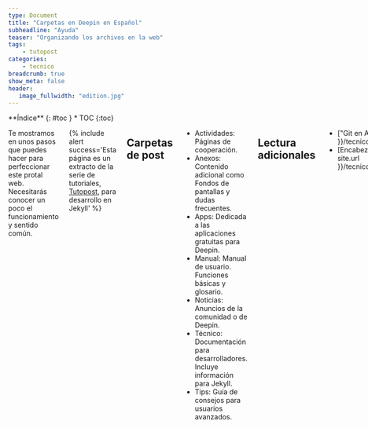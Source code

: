 ```yaml
---
type: Document
title: "Carpetas en Deepin en Español"
subheadline: "Ayuda"
teaser: "Organizando los archivos en la web"
tags:
    - tutopost
categories:
    - tecnico
breadcrumb: true
show_meta: false
header:
   image_fullwidth: "edition.jpg"
---
```

<div class="row">
<div class="medium-4 medium-push-8 columns" markdown="1">
<div class="panel radius" markdown="1">
**Índice**
{: #toc }
*  TOC
{:toc}
</div>
</div><!-- /.medium-4.columns -->

<div class="medium-8 medium-pull-4 columns" markdown="1">

Te mostramos en unos pasos que puedes hacer para perfeccionar este protal web. Necesitarás conocer un poco el funcionamiento y sentido común.

{% include alert success='Esta página es un extracto de la serie de tutoriales, <a href="/tutopost">Tutopost</a>, para desarrollo en Jekyll' %}

## Carpetas de post

* Actividades: Páginas de cooperación.
* Anexos: Contenido adicional como Fondos de pantallas y dudas frecuentes.
* Apps: Dedicada a las aplicaciones gratuitas para Deepin.
* Manual: Manual de usuario. Funciones básicas y glosario.
* Noticias: Anuncios de la comunidad o de Deepin.
* Técnico: Documentación para desarrolladores. Incluye información para Jekyll.
* Tips: Guía de consejos para usuarios avanzados.

## Lectura adicionales
* ["Git en Atom"]({{ site.url }}/tecnico/gitatom/).
* [Encabezado del post]({{ site.url }}/tecnico/encabezadopost/).

</div><!-- /.medium-8.columns -->
</div><!-- /.row -->
